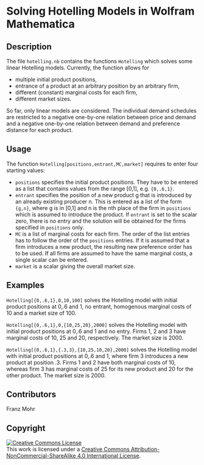 # Solving Hotelling Models in Wolfram Mathematica
## Description
The file <code>hotelling.nb</code> contains the functions <code>Hotelling</code> which solves some linear Hotelling models. Currently, the function allows for
- multiple initial product positions,
- entrance of a product at an arbitrary position by an arbitrary firm,
- different (constant) marginal costs for each firm,
- different market sizes.

So far, only linear models are considered. The individual demand schedules are restricted to a negative one-by-one relation between price and demand and a negative one-by-one relation between demand and preference distance for each product.

## Usage
The function <code>Hotelling[positions,entrant,MC,market]</code> requires to enter four starting values:
- <code>positions</code> specifies the initial product positions. They have to be entered as a list that contains values from the range [0,1], e.g. <code>{0,.6,1}</code>.
- <code>entrant</code> specifies the position of a new product g that is introduced by an already existing producer n. This is entered as a list of the form <code>{g,n}</code>, where g is in [0,1] and n is the nth place of the firm in <code>positions</code> which is assumed to introduce the product. If <code>entrant</code> is set to the scalar zero, there is no entry and the solution will be obtained for the firms specified in <code>positions</code> only.
- <code>MC</code> is a list of marginal costs for each firm. The order of the list entries has to follow the order of the <code>positions</code> entries. If it is assumed that a firm introduces a new product, the resulting new preference order has to be used. If all firms are assumed to have the same marginal costs, a single scalar can be entered.
- <code>market</code> is a scalar giving the overall market size.

## Examples
<code>Hotelling[{0,.6,1},0,10,100]</code> solves the Hotelling model with initial product positions at 0,.6 and 1, no entrant, homogenous marginal costs of 10 and a market size of 100.

<code>Hotelling[{0,.6,1},0,{10,25,20},2000]</code> solves the Hotelling model with initial product positions at 0,.6 and 1 and no entry. Firms 1, 2 and 3 have marginal costs of 10, 25 and 20, respectively. The market size is 2000.

<code>Hotelling[{0,.6,1},{.3,3},{10,25,10,20},2000]</code> solves the Hotelling model with initial product positions at 0,.6 and 1, where firm 3 introduces a new product at position .3. Firms 1 and 2 have both marginal costs of 10, whereas firm 3 has marginal costs of 25 for its new product and 20 for the other product. The market size is 2000.

## Contributors
Franz Mohr

## Copyright
<a rel="license" href="http://creativecommons.org/licenses/by-nc-sa/4.0/"><img alt="Creative Commons License" style="border-width:0" src="https://i.creativecommons.org/l/by-nc-sa/4.0/88x31.png" /></a><br />This work is licensed under a <a rel="license" href="http://creativecommons.org/licenses/by-nc-sa/4.0/">Creative Commons Attribution-NonCommercial-ShareAlike 4.0 International License</a>.
